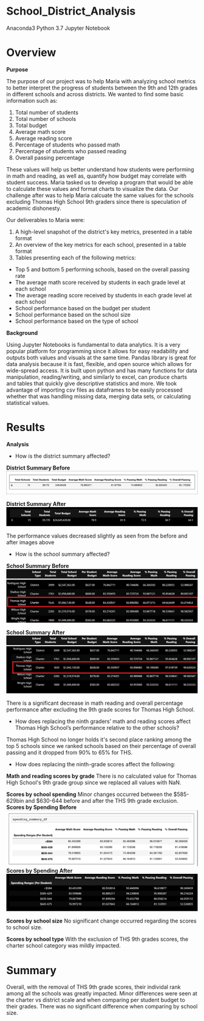 # School_District_Analysis
Anaconda3 Python 3.7 Jupyter Notebook

# Overview

**Purpose**

The purpose of our project was to help Maria with analyzing school metrics to better interpret the progress of students between the 9th and 12th grades in different schools and across districts. We wanted to find some basic information such as: 
1) Total number of students
2) Total number of schools
3) Total budget
4) Average math score
5) Average reading score
6) Percentage of students who passed math
7) Percentage of students who passed reading
8) Overall passing percentage

These values will help us better understand how students were performing in math and reading, as well as, quantify how budget may correlate with student success. Maria tasked us to develop a program that would be able to calculate these values and format charts to visualize the data. Our challenge after was to help Maria calcuate the same values for the schools excluding Thomas High School 9th graders since there is speculation of academic dishonesty. 

Our deliverables to Maria were:
1. A high-level snapshot of the district's key metrics, presented in a table format
2. An overview of the key metrics for each school, presented in a table format
3. Tables presenting each of the following metrics:
  - Top 5 and bottom 5 performing schools, based on the overall passing rate
  - The average math score received by students in each grade level at each school
  - The average reading score received by students in each grade level at each school
  - School performance based on the budget per student
  - School performance based on the school size 
  - School performance based on the type of school

**Background**

Using Jupyter Notebooks is fundamental to data analytics. It is a very popular platform for programming since it allows for easy readability and outputs both values and visuals at the same time. Pandas library is great for data analysis because it is fast, flexible, and open source which allows for wide-spread access. It is built upon python and has many functions for data manipulation, reading/writing, and similarly to excel, can produce charts and tables that quickly give descriptive statistics and more. We took advantage of importing csv files as dataframes to be easily processed whether that was handling missing data, merging data sets, or calculating statistical values.

# Results

**Analysis**
- How is the district summary affected?

**District Summary Before**
![district_summary_before](Resources/district_summary_before.png)

**District Summary After**
![district_summary_after](Resources/district_summary_after.png)

The performance values decreased slightly as seen from the before and after images above

- How is the school summary affected?

**School Summary Before** 
![school_summary_headers](Resources/school_summary_headers.png)
![school_summary_before](Resources/school_summary_before.png)

**School Summary After**
![school_summary_headers](Resources/school_summary_headers.png)
![school_summary_after](Resources/school_summary_after.png)

There is a significant decrease in math reading and overall percentage performance after excluding the 9th grade scores for Thomas High School.

- How does replacing the ninth graders’ math and reading scores affect Thomas High School’s performance relative to the other schools?

Thomas High School no longer holds it's second place ranking among the top 5 schools since we ranked schools based on their percentage of overall passing and it dropped from 90% to 65% for THS.

- How does replacing the ninth-grade scores affect the following:

**Math and reading scores by grade**
There is no calculated value for Thomas High School's 9th grade group since we replaced all values with NaN.

**Scores by school spending**
Minor changes occurred between the $585-629bin and $630-644 before and after the THS 9th grade exclusion.  
**Scores by Spending Before**
![spending_before](Resources/spending_before.png)
**Scores by Spending After**
![spending_after](Resources/spending_after.png)

**Scores by school size**
No significant change occurred regarding the scores to school size.

**Scores by school type**
With the exclusion of THS 9th grades scores, the charter school category was mildly impacted.

# Summary

Overall, with the removal of THS 9th grade scores, their individal rank among all the schools was greatly impacted. Minor differences were seen at the charter vs district scale and when comparing per student budget to their grades. There was no significant difference when comparing by school size.
